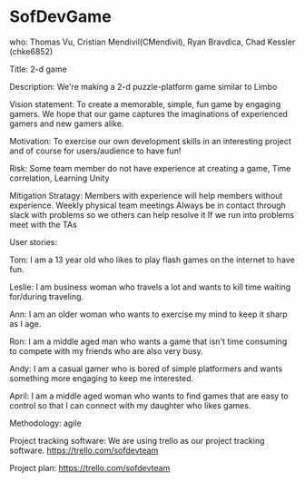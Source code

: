 # SofDevGame
who:
Thomas Vu, Cristian Mendivil(CMendivil), Ryan Bravdica, Chad Kessler (chke6852)

Title:
2-d game

Description: 
We're making a 2-d puzzle-platform game similar to Limbo

Vision statement: 
To create a memorable, simple, fun game by engaging gamers. We hope that our game captures the imaginations of experienced gamers and new gamers alike.

Motivation:
To exercise our own development skills in an interesting project and of course for users/audience to have fun! 

Risk:
Some team member do not have experience at creating a game, 
Time correlation, 
Learning Unity

Mitigation Stratagy:
Members with experience will help members without experience.
Weekly physical team meetings
Always be in contact through slack with problems so we others can help resolve it
If we run into problems meet with the TAs

User stories:

Tom: I am a 13 year old who likes to play flash games on the internet to have fun.

Leslie: I am business woman who travels a lot and wants to kill time waiting for/during traveling.

Ann: I am an older woman who wants to exercise my mind to keep it sharp as I age.

Ron: I am a middle aged man who wants a game that isn't time consuming to compete with my friends who are also very busy.

Andy: I am a casual gamer who is bored of simple platformers and wants something more engaging to keep me interested.

April: I am a middle aged woman who wants to find games that are easy to control so that I can connect with my daughter who likes games.

Methodology:
agile

Project tracking software:
We are using trello as our project tracking software.
https://trello.com/sofdevteam

Project plan:
https://trello.com/sofdevteam


